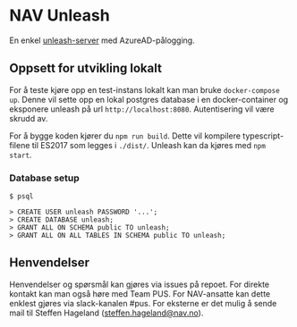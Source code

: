# NAV Unleash

En enkel [unleash-server](https://github.com/Unleash/unleash) med AzureAD-pålogging. 

## Oppsett for utvikling lokalt

For å teste kjøre opp en test-instans lokalt kan man bruke `docker-compose up`.
Denne vil sette opp en lokal postgres database i en docker-container og
eksponere unleash på url `http://localhost:8080`. Autentisering vil være
skrudd av.

For å bygge koden kjører du `npm run build`. Dette vil kompilere typescript-filene til ES2017
som legges i `./dist/`. Unleash kan da kjøres med `npm start`.

### Database setup
```
$ psql

> CREATE USER unleash PASSWORD '...';
> CREATE DATABASE unleash;
> GRANT ALL ON SCHEMA public TO unleash;
> GRANT ALL ON ALL TABLES IN SCHEMA public TO unleash;
```

## Henvendelser

Henvendelser og spørsmål kan gjøres via issues på repoet. For direkte kontakt
kan man også høre med Team PUS. For NAV-ansatte kan dette enklest gjøres via slack-kanalen #pus.
For eksterne er det mulig å sende mail til Steffen Hageland (steffen.hageland@nav.no).
